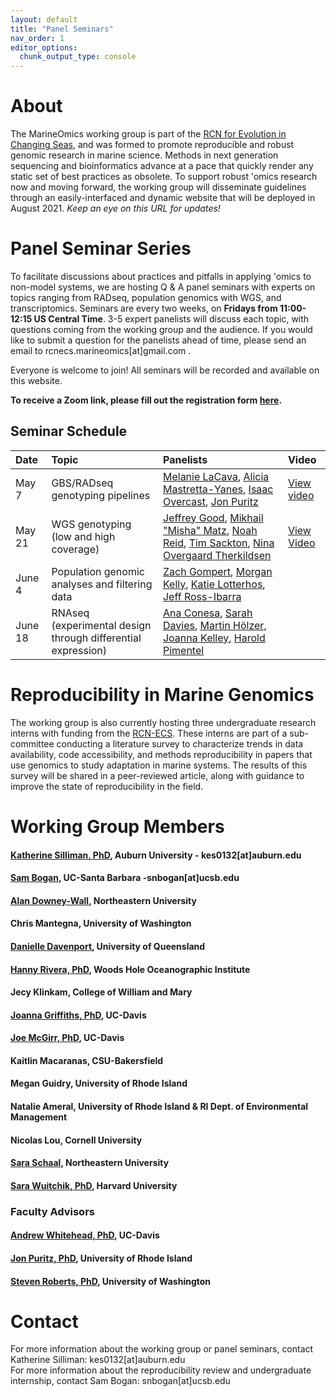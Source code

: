 ```yaml
---
layout: default
title: "Panel Seminars"
nav_order: 1
editor_options: 
  chunk_output_type: console
---
```




# About

The MarineOmics working group is part of the [RCN for Evolution in Changing Seas](https://rcn-ecs.github.io/), and was formed to promote reproducible and robust genomic research in marine science. Methods in next generation sequencing and bioinformatics advance at a pace that quickly render any static set of best practices as obsolete. To support robust 'omics research now and moving forward, the working group will disseminate guidelines through an easily-interfaced and dynamic website that will be deployed in August 2021. *Keep an eye on this URL for updates!*

# Panel Seminar Series

To facilitate discussions about practices and pitfalls in applying 'omics to non-model systems, we are hosting Q & A panel seminars with experts on topics ranging from RADseq, population genomics with WGS, and transcriptomics. Seminars are every two weeks, on **Fridays from 11:00-12:15 US Central Time**. 3-5 expert panelists will discuss each topic, with questions coming from the working group and the audience. If you would like to submit a question for the panelists ahead of time, please send an email to rcnecs.marineomics[at]gmail.com . 

Everyone is welcome to join! All seminars will be recorded and available on this website.    

**To receive a Zoom link, please fill out the registration form [here](
https://auburn.zoom.us/meeting/register/tZ0ode2rpz4sG9Il_TuYexWfqd6HyjdQ58Zi).**  

## Seminar Schedule

| Date        | Topic       | Panelists     | Video     |
| :---        | :---        | :---          | :---      |
| May 7         | GBS/RADseq genotyping pipelines     | [Melanie LaCava](https://melanielacava.weebly.com/), [Alicia Mastretta-Yanes](http://mastrettayanes-lab.org/), [Isaac Overcast](https://isaacovercast.github.io/), [Jon Puritz](https://www.marineevoeco.com/)   | [View video](https://www.youtube.com/watch?v=C74GBESeIq4)     |
| May 21       |  WGS genotyping (low and high coverage)     | [Jeffrey Good](http://www.thegoodlab.org/), [Mikhail "Misha" Matz](https://matzlab.weebly.com/), [Noah Reid](http://nreid.github.io/), [Tim Sackton](https://scholar.harvard.edu/tsackton), [Nina Overgaard Therkildsen](https://www.therkildsenlab.com/) | [View Video](https://www.youtube.com/watch?v=ObJ3OT3dwSw)    |
| June 4       |  Population genomic analyses and filtering data     | [Zach Gompert](https://gompertlab.com/), [Morgan Kelly](http://www.morgankelly.biology.lsu.edu/), [Katie Lotterhos](https://sites.google.com/site/katielotterhos/home), [Jeff Ross-Ibarra](https://rilab.ucdavis.edu/) |     |
| June 18       |  RNAseq (experimental design through differential expression)     | [Ana Conesa](http://conesalab.org/), [Sarah Davies](http://sites.bu.edu/davieslab/), [Martin Hölzer](https://hoelzer-lab.github.io/), [Joanna Kelley](https://labs.wsu.edu/genomes/), [Harold Pimentel](https://pimentellab.com/)     |     |

# Reproducibility in Marine Genomics  
The working group is also currently hosting three undergraduate research interns with funding from the [RCN-ECS](https://rcn-ecs.github.io/). These interns are part of a sub-committee conducting a literature survey to characterize trends in data availability, code accessibility, and methods reproducibility in papers that use genomics to study adaptation in marine systems. The results of this survey will be shared in a peer-reviewed article, along with guidance to improve the state of reproducibility in the field. 

# Working Group Members  

#### [Katherine Silliman, PhD](https://ksilliman.weebly.com/), Auburn University - kes0132[at]auburn.edu
#### [Sam Bogan](http://www.hofmannlab.com/sam-bogan.html), UC-Santa Barbara -snbogan[at]ucsb.edu
#### [Alan Downey-Wall](https://cos.northeastern.edu/people/alan-downey-wall/), Northeastern University 
#### Chris Mantegna, University of Washington  
#### [Danielle Davenport](https://www.researchgate.net/profile/Danielle-Davenport-2), University of Queensland  
#### [Hanny Rivera, PhD](https://www2.whoi.edu/staff/hrivera/), Woods Hole Oceanographic Institute  
#### Jecy Klinkam, College of William and Mary  
#### [Joanna Griffiths, PhD](https://joannasgriffiths.wordpress.com/), UC-Davis
#### [Joe McGirr, PhD](https://joemcgirr.github.io/), UC-Davis 
#### Kaitlin Macaranas, CSU-Bakersfield 
#### Megan Guidry, University of Rhode Island
#### Natalie Ameral, University of Rhode Island & RI Dept. of Environmental Management  
#### Nicolas Lou, Cornell University
#### [Sara Schaal](https://schaals.wixsite.com/smschaal), Northeastern University 
#### [Sara Wuitchik, PhD](https://sjswuitchik.weebly.com/), Harvard University


### Faculty Advisors
#### [Andrew Whitehead, PhD](https://whiteheadresearch.wordpress.com/), UC-Davis 
#### [Jon Puritz, PhD](https://www.marineevoeco.com/), University of Rhode Island 
#### [Steven Roberts, PhD](http://faculty.washington.edu/sr320/?page_id=10850), University of Washington



# Contact 
For more information about the working group or panel seminars, contact Katherine Silliman: kes0132[at]auburn.edu  
For more information about the reproducibility review and undergraduate internship, contact Sam Bogan: snbogan[at]ucsb.edu





